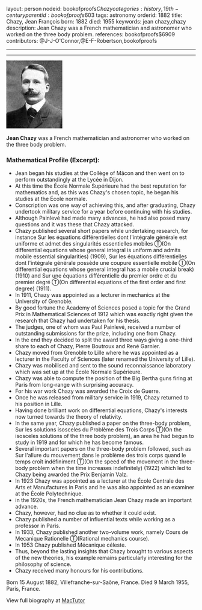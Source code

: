 layout: person
nodeid: bookofproofs$Chazy
categories: history,19th-century
parentid: bookofproofs$603
tags: astronomy
orderid: 1882
title: Chazy, Jean François
born: 1882
died: 1955
keywords: jean chazy,chazy
description: Jean Chazy was a French mathematician and astronomer who worked on the three body problem.
references: bookofproofs$6909
contributors: @J-J-O'Connor,@E-F-Robertson,bookofproofs

---



---

![Chazy.jpg](https://github.com/bookofproofs/bookofproofs.github.io/blob/main/_sources/_assets/images/portraits/Chazy.jpg?raw=true)

**Jean Chazy**  was a French mathematician and astronomer who worked on the three body problem.

### Mathematical Profile (Excerpt):
* Jean began his studies at the Collège of Mâcon and then went on to perform outstandingly at the Lycée in Dijon.
* At this time the École Normale Supérieure had the best reputation for mathematics and, as this was Chazy's chosen topic, he began his studies at the École normale.
* Conscription was one way of achieving this, and after graduating, Chazy undertook military service for a year before continuing with his studies.
* Although Painlevé had made many advances, he had also posed many questions and it was these that Chazy attacked.
* Chazy published several short papers while undertaking research, for instance Sur les équations différentielles dont l'intégrale générale est uniforme et admet des singularités essentielles mobiles Ⓣ(On differential equations whose general integral is uniform and admits mobile essential singularities) (1909), Sur les équations différentielles dont l'intégrale générale possède une coupure essentielle mobile Ⓣ(On differential equations whose general integral has a mobile crucial break) (1910) and Sur une équations différentielle du premier ordre et du premier degré Ⓣ(On differential equations of the first order and first degree) (1911).
* In 1911, Chazy was appointed as a lecturer in mechanics at the University of Grenoble.
* By good fortune the Academy of Sciences posed a topic for the Grand Prix in Mathematical Sciences of 1912 which was exactly right given the research that Chazy had undertaken for his thesis.
* The judges, one of whom was Paul Painlevé, received a number of outstanding submissions for the prize, including one from Chazy.
* In the end they decided to split the award three ways giving a one-third share to each of Chazy, Pierre Boutroux and René Garnier.
* Chazy moved from Grenoble to Lille where he was appointed as a lecturer in the Faculty of Sciences (later renamed the University of Lille).
* Chazy was mobilised and sent to the sound reconnaissance laboratory which was set up at the École Normale Supérieure.
* Chazy was able to compute the position of the Big Bertha guns firing at Paris from long-range with surprising accuracy.
* For his war work Chazy was awarded the Croix de Guerre.
* Once he was released from military service in 1919, Chazy returned to his position in Lille.
* Having done brilliant work on differential equations, Chazy's interests now turned towards the theory of relativity.
* In the same year, Chazy published a paper on the three-body problem, Sur les solutions isosceles du Problème des Trois Corps Ⓣ(On the isosceles solutions of the three body problem), an area he had begun to study in 1919 and for which he has become famous.
* Several important papers on the three-body problem followed, such as Sur l'allure du mouvement dans le problème des trois corps quand le temps croît indéfiniment Ⓣ(On the speed of the movement in the three-body problem when the time increases indefinitely) (1922) which led to Chazy being awarded the Prix Benjamin Valz.
* In 1923 Chazy was appointed as a lecturer at the École Centrale des Arts et Manufactures in Paris and he was also appointed as an examiner at the École Polytechnique.
* in the 1920s, the French mathematician Jean Chazy made an important advance.
* Chazy, however, had no clue as to whether it could exist.
* Chazy published a number of influential texts while working as a professor in Paris.
* In 1933, Chazy published another two-volume work, namely Cours de Mecanique Rationelle Ⓣ(Rational mechanics course).
* In 1953 Chazy published Mécanique céleste.
* Thus, beyond the lasting insights that Chazy brought to various aspects of the new theories, his example remains particularly interesting for the philosophy of science.
* Chazy received many honours for his contributions.

Born 15 August 1882, Villefranche-sur-Saône, France. Died 9 March 1955, Paris, France.

View full biography at [MacTutor](https://mathshistory.st-andrews.ac.uk/Biographies/Chazy/)
